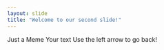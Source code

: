 ```yaml
---
layout: slide
title: "Welcome to our second slide!"
---
```


Just a Meme
Your text
Use the left arrow to go back!
